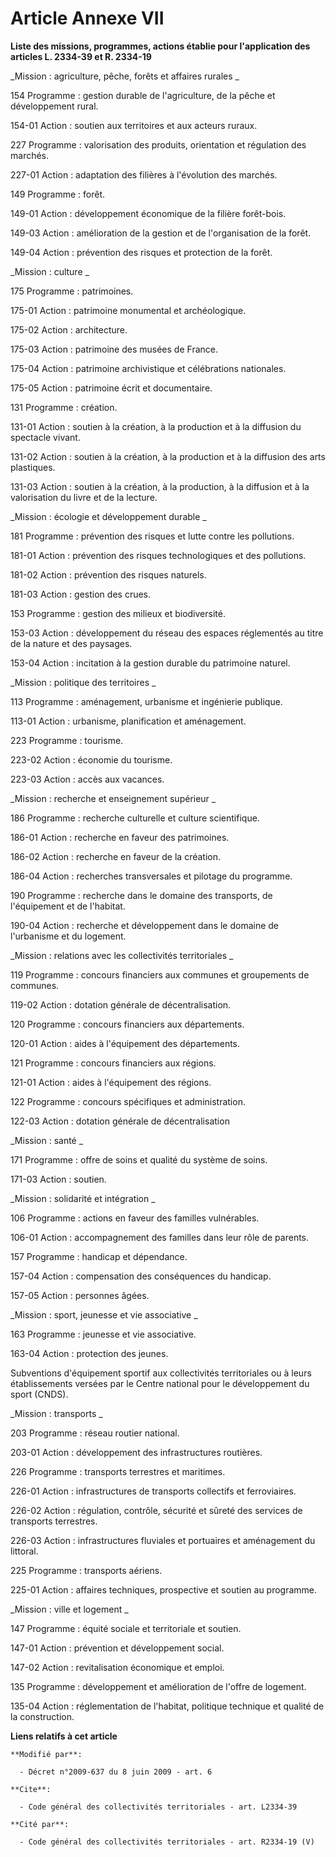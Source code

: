 # Article Annexe VII

**Liste des missions, programmes, actions établie pour l'application des articles L. 2334-39 et R. 2334-19**

_Mission : agriculture, pêche, forêts et affaires rurales _

154 Programme : gestion durable de l'agriculture, de la pêche et développement rural. 

154-01 Action : soutien aux territoires et aux acteurs ruraux. 

227 Programme : valorisation des produits, orientation et régulation des marchés. 

227-01 Action : adaptation des filières à l'évolution des marchés. 

149 Programme : forêt. 

149-01 Action : développement économique de la filière forêt-bois. 

149-03 Action : amélioration de la gestion et de l'organisation de la forêt. 

149-04 Action : prévention des risques et protection de la forêt. 

_Mission : culture _

175 Programme : patrimoines. 

175-01 Action : patrimoine monumental et archéologique. 

175-02 Action : architecture. 

175-03 Action : patrimoine des musées de France. 

175-04 Action : patrimoine archivistique et célébrations nationales. 

175-05 Action : patrimoine écrit et documentaire. 

131 Programme : création. 

131-01 Action : soutien à la création, à la production et à la diffusion du spectacle vivant. 

131-02 Action : soutien à la création, à la production et à la diffusion des arts plastiques. 

131-03 Action : soutien à la création, à la production, à la diffusion et à la valorisation du livre et de la lecture. 

_Mission : écologie et développement durable _

181 Programme : prévention des risques et lutte contre les pollutions. 

181-01 Action : prévention des risques technologiques et des pollutions. 

181-02 Action : prévention des risques naturels. 

181-03 Action : gestion des crues. 

153 Programme : gestion des milieux et biodiversité. 

153-03 Action : développement du réseau des espaces réglementés au titre de la nature et des paysages. 

153-04 Action : incitation à la gestion durable du patrimoine naturel. 

_Mission : politique des territoires _

113 Programme : aménagement, urbanisme et ingénierie publique. 

113-01 Action : urbanisme, planification et aménagement. 

223 Programme : tourisme. 

223-02 Action : économie du tourisme. 

223-03 Action : accès aux vacances. 

_Mission : recherche et enseignement supérieur _

186 Programme : recherche culturelle et culture scientifique. 

186-01 Action : recherche en faveur des patrimoines. 

186-02 Action : recherche en faveur de la création. 

186-04 Action : recherches transversales et pilotage du programme. 

190 Programme : recherche dans le domaine des transports, de l'équipement et de l'habitat. 

190-04 Action : recherche et développement dans le domaine de l'urbanisme et du logement. 

_Mission : relations avec les collectivités territoriales _

119 Programme : concours financiers aux communes et groupements de communes. 

119-02 Action : dotation générale de décentralisation. 

120 Programme : concours financiers aux départements. 

120-01 Action : aides à l'équipement des départements. 

121 Programme : concours financiers aux régions. 

121-01 Action : aides à l'équipement des régions. 

122 Programme : concours spécifiques et administration. 

122-03 Action : dotation générale de décentralisation

_Mission : santé _

171 Programme : offre de soins et qualité du système de soins. 

171-03 Action : soutien. 

_Mission : solidarité et intégration _

106 Programme : actions en faveur des familles vulnérables. 

106-01 Action : accompagnement des familles dans leur rôle de parents. 

157 Programme : handicap et dépendance. 

157-04 Action : compensation des conséquences du handicap. 

157-05 Action : personnes âgées. 

_Mission : sport, jeunesse et vie associative _

163 Programme : jeunesse et vie associative. 

163-04 Action : protection des jeunes. 

Subventions d'équipement sportif aux collectivités territoriales ou à leurs établissements versées par le Centre national
pour le développement du sport (CNDS). 

_Mission : transports _

203 Programme : réseau routier national. 

203-01 Action : développement des infrastructures routières. 

226 Programme : transports terrestres et maritimes. 

226-01 Action : infrastructures de transports collectifs et ferroviaires. 

226-02 Action : régulation, contrôle, sécurité et sûreté des services de transports terrestres. 

226-03 Action : infrastructures fluviales et portuaires et aménagement du littoral. 

225 Programme : transports aériens. 

225-01 Action : affaires techniques, prospective et soutien au programme. 

_Mission : ville et logement _

147 Programme : équité sociale et territoriale et soutien. 

147-01 Action : prévention et développement social. 

147-02 Action : revitalisation économique et emploi. 

135 Programme : développement et amélioration de l'offre de logement. 

135-04 Action : réglementation de l'habitat, politique technique et qualité de la construction.

**Liens relatifs à cet article**

	**Modifié par**:

	  - Décret n°2009-637 du 8 juin 2009 - art. 6

	**Cite**:

	  - Code général des collectivités territoriales - art. L2334-39

	**Cité par**:

	  - Code général des collectivités territoriales - art. R2334-19 (V)
